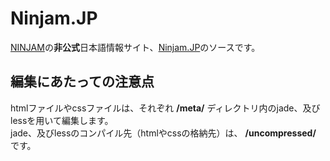 # Ninjam.JP
[NINJAM](http://www.ninjam.com)の**非公式**日本語情報サイト、[Ninjam.JP](http://www.ninjam.jp)のソースです。

## 編集にあたっての注意点
htmlファイルやcssファイルは、それぞれ **/meta/** ディレクトリ内のjade、及びlessを用いて編集します。  
jade、及びlessのコンパイル先（htmlやcssの格納先）は、 **/uncompressed/** です。
